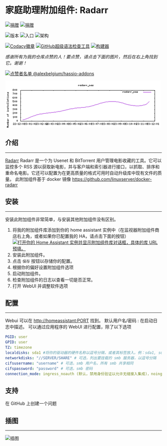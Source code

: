 # 家庭助理附加组件: Radarr

[![捐赠][donation-badge]](https://www.buymeacoffee.com/alexbelgium)
[![捐赠][paypal-badge]](https://www.paypal.com/donate/?hosted_button_id=DZFULJZTP3UQA)

![版本](https://img.shields.io/badge/dynamic/json?label=Version&query=%24.version&url=https%3A%2F%2Fraw.githubusercontent.com%2Falexbelgium%2Fhassio-addons%2Fmaster%2Fradarr%2Fconfig.json)
![入口](https://img.shields.io/badge/dynamic/json?label=Ingress&query=%24.ingress&url=https%3A%2F%2Fraw.githubusercontent.com%2Falexbelgium%2Fhassio-addons%2Fmaster%2Fradarr%2Fconfig.json)
![架构](https://img.shields.io/badge/dynamic/json?color=success&label=Arch&query=%24.arch&url=https%3A%2F%2Fraw.githubusercontent.com%2Falexbelgium%2Fhassio-addons%2Fmaster%2Fradarr%2Fconfig.json)

[![Codacy徽章](https://app.codacy.com/project/badge/Grade/9c6cf10bdbba45ecb202d7f579b5be0e)](https://www.codacy.com/gh/alexbelgium/hassio-addons/dashboard?utm_source=github.com&utm_medium=referral&utm_content=alexbelgium/hassio-addons&utm_campaign=Badge_Grade)
[![GitHub超级语法检查工具](https://img.shields.io/github/actions/workflow/status/alexbelgium/hassio-addons/weekly-supelinter.yaml?label=Lint%20code%20base)](https://github.com/alexbelgium/hassio-addons/actions/workflows/weekly-supelinter.yaml)
[![构建器](https://img.shields.io/github/actions/workflow/status/alexbelgium/hassio-addons/onpush_builder.yaml?label=Builder)](https://github.com/alexbelgium/hassio-addons/actions/workflows/onpush_builder.yaml)

[donation-badge]: https://img.shields.io/badge/Buy%20me%20a%20coffee%20(no%20paypal)-%23d32f2f?logo=buy-me-a-coffee&style=flat&logoColor=white
[paypal-badge]: https://img.shields.io/badge/Buy%20me%20a%20coffee%20with%20Paypal-0070BA?logo=paypal&style=flat&logoColor=white

_感谢所有为我的仓库点赞的人！要点赞，请点击下面的图片，然后在右上角找到它。谢谢！_

[![点赞者名单 @alexbelgium/hassio-addons](https://raw.githubusercontent.com/alexbelgium/hassio-addons/master/.github/stars2.svg)](https://github.com/alexbelgium/hassio-addons/stargazers)

![下载演变](https://raw.githubusercontent.com/alexbelgium/hassio-addons/master/radarr/stats.png)

## 介绍

---

[Radarr](https://radarr.video/) Radarr 是一个为 Usenet 和 BitTorrent 用户管理电影收藏的工具。它可以监控多个 RSS 源以获取新电影，并与客户端和索引器进行接口，以抓取、排序和重命名电影。它还可以配置为在更高质量的格式可用时自动升级库中现有文件的质量。
此附加组件基于 docker 镜像 https://github.com/linuxserver/docker-radarr

## 安装

---

安装此附加组件非常简单，与安装其他附加组件没有区别。

1. 将我的附加组件库添加到你的 home assistant 实例中（在监视器附加组件商店右上角，或者如果你已配置我的 HA，请点击下面的按钮）
   [![打开你的 Home Assistant 实例并显示附加组件库对话框，具体的库 URL 预填。](https://my.home-assistant.io/badges/supervisor_add_addon_repository.svg)](https://my.home-assistant.io/redirect/supervisor_add_addon_repository/?repository_url=https%3A%2F%2Fgithub.com%2Falexbelgium%2Fhassio-addons)
1. 安装此附加组件。
1. 点击 `保存` 按钮以存储你的配置。
1. 根据你的偏好设置附加组件选项
1. 启动附加组件。
1. 检查附加组件的日志以查看一切是否正常。
1. 打开 WebUI 并调整软件选项

## 配置

---

Webui 可以在 <http://homeassistant:PORT> 找到。
默认用户名/密码 : 在启动日志中描述。
可以通过应用程序的 WebUI 进行配置，除了以下选项

```yaml
PGID: user
GPID: user
TZ: timezone
localdisks: sda1 #将你的驱动器的硬件名称以逗号分隔，或者其标签放入。例：sda1, sdb1, MYNAS...
networkdisks: "//SERVER/SHARE" # 可选，列出要挂载的 smb 服务器，以逗号分隔
cifsusername: "username" # 可选，smb 用户名，所有 smb 共享相同
cifspassword: "password" # 可选，smb 密码
connection_mode: ingress_noauth (默认，禁用身份验证以允许无缝接入集成)，noingress_auth (禁用接入以允许更简单的外部 URL，启用身份验证)，ingress_auth (同时启用接入和身份验证)
```

## 支持

在 GitHub 上创建一个问题

## 插图

---

![插图](https://dausruddin.com/wp-content/uploads/2020/05/radarr-v3-1024x515.png)

[repository]: https://github.com/alexbelgium/hassio-addons